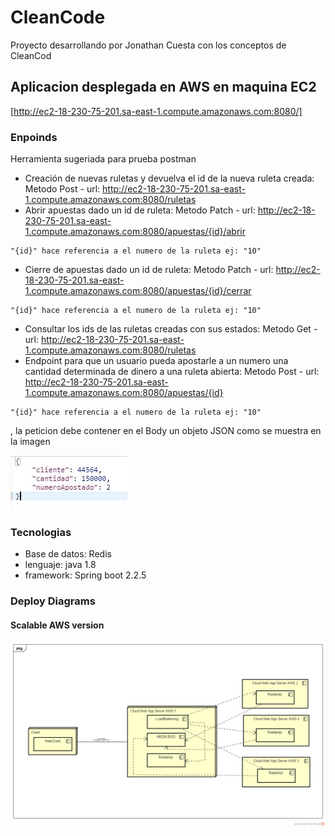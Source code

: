# CleanCode
Proyecto desarrollando por Jonathan Cuesta con los conceptos de CleanCod
## Aplicacion desplegada en AWS en maquina EC2
[http://ec2-18-230-75-201.sa-east-1.compute.amazonaws.com:8080/]
### Enpoinds
Herramienta sugeriada para prueba postman

* Creación de nuevas ruletas y devuelva el id de la nueva ruleta creada: Metodo Post - url: http://ec2-18-230-75-201.sa-east-1.compute.amazonaws.com:8080/ruletas
* Abrir apuestas dado un id de ruleta: Metodo Patch - url: http://ec2-18-230-75-201.sa-east-1.compute.amazonaws.com:8080/apuestas/{id}/abrir
```
"{id}" hace referencia a el numero de la ruleta ej: "10"
```
* Cierre de apuestas dado un id de ruleta: Metodo Patch - url: http://ec2-18-230-75-201.sa-east-1.compute.amazonaws.com:8080/apuestas/{id}/cerrar
```
"{id}" hace referencia a el numero de la ruleta ej: "10"
```
* Consultar los ids de las ruletas creadas con sus estados: Metodo Get - url: http://ec2-18-230-75-201.sa-east-1.compute.amazonaws.com:8080/ruletas
* Endpoint para que un usuario pueda apostarle a un numero una cantidad determinada de dinero a una ruleta abierta: Metodo Post - url: http://ec2-18-230-75-201.sa-east-1.compute.amazonaws.com:8080/apuestas/{id}
```
"{id}" hace referencia a el numero de la ruleta ej: "10"
```
, la peticion debe contener en el Body un objeto JSON como se muestra en la imagen 

![](img/Captura.JPG)

### Tecnologias

* Base de datos: Redis
* lenguaje: java 1.8
* framework: Spring boot 2.2.5

### Deploy Diagrams

#### Scalable AWS version
![](img/DeploymentDiagram0.png)

